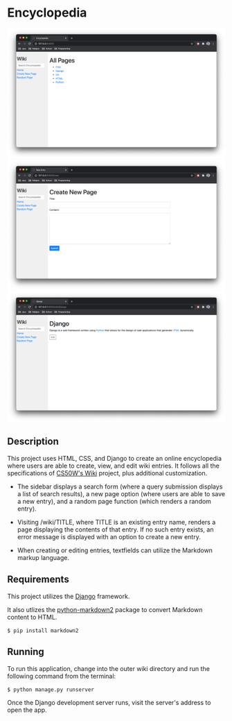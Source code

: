 # Encyclopedia

![Index Screenshot](screenshot_1.png)
![Index Screenshot](screenshot_2.png)
![Index Screenshot](screenshot_3.png)


## Description
This project uses HTML, CSS, and Django to create an online encyclopedia where users are able to create, view, and edit wiki entries. It follows all the specifications of [CS50W's Wiki](https://cs50.harvard.edu/web/2020/projects/1/wiki/) project, plus additional customization.

- The sidebar displays a search form (where a query submission displays a list of search results), a new page option (where users are able to save a new entry), and a random page function (which renders a random entry).

- Visiting /wiki/TITLE, where TITLE is an existing entry name, renders a page displaying the contents of that entry. If no such entry exists, an error message is displayed with an option to create a new entry.

- When creating or editing entries, textfields can utilize the Markdown markup language.

## Requirements
This project utilizes the [Django](https://www.djangoproject.com/download/) framework.

It also utlizes the [python-markdown2](https://github.com/trentm/python-markdown2) package to convert Markdown content to HTML. 

```
$ pip install markdown2
```

## Running
To run this application, change into the outer wiki directory and run the following command from the terminal:

```
$ python manage.py runserver
```

Once the Django development server runs, visit the server's address to open the app.

